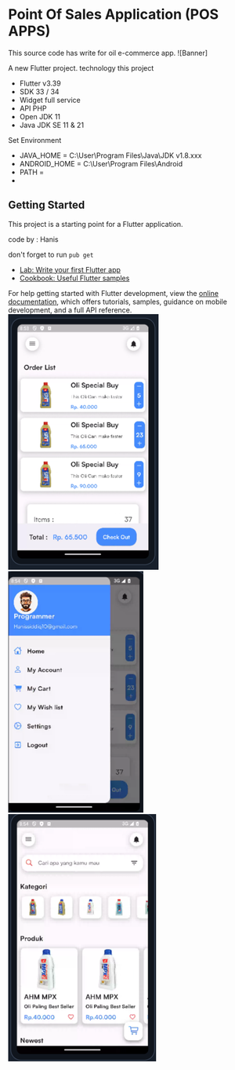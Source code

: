 # Point Of Sales Application (POS APPS) 
This source code has write for oil e-commerce 
app. 
![Banner]

A new Flutter project.
technology this project
- Flutter v3.39
- SDK 33 / 34
- Widget full service
- API PHP
- Open JDK 11
- Java JDK SE 11 & 21

Set Environment
- JAVA_HOME = C:\User\Program Files\Java\JDK v1.8.xxx
- ANDROID_HOME = C:\User\Program Files\Android
- PATH = 
- 
  

## Getting Started

This project is a starting point for a Flutter application.

code by : Hanis


don't forget to run `pub get`

- [Lab: Write your first Flutter app](https://docs.flutter.dev/get-started/codelab)
- [Cookbook: Useful Flutter samples](https://docs.flutter.dev/cookbook)

For help getting started with Flutter development, view the
[online documentation](https://docs.flutter.dev/), which offers tutorials,
samples, guidance on mobile development, and a full API reference.
![alt text](image.png)
![alt text](image-1.png)
![alt text](image-2.png)
